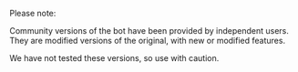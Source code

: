 Please note:

Community versions of the bot have been provided by independent users. They are modified versions of the original, with new or modified features.

We have not tested these versions, so use with caution.
